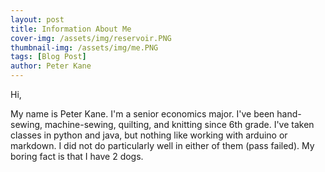 ```yaml
---
layout: post
title: Information About Me  
cover-img: /assets/img/reservoir.PNG
thumbnail-img: /assets/img/me.PNG
tags: [Blog Post]
author: Peter Kane 
---
```


Hi, 

My name is Peter Kane. I'm a senior economics major. I've been hand-sewing, machine-sewing, quilting, and knitting since 6th grade. I've taken classes in python and java, but nothing like working with arduino or markdown. I did not do particularly well in either of them (pass failed). My boring fact is that I have 2 dogs.
